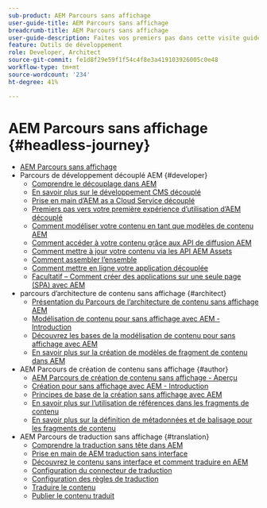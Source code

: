 ```yaml
---
sub-product: AEM Parcours sans affichage
user-guide-title: AEM Parcours sans affichage
breadcrumb-title: AEM Parcours sans affichage
user-guide-description: Faites vos premiers pas dans cette visite guidée pour découvrir les fonctionnalités découplées puissantes et flexibles d’AEM, leurs capacités et comment les exploiter dans votre projet.
feature: Outils de développement
role: Developer, Architect
source-git-commit: fe1d8f29e59f1f54c4f8e3a419103926005c0e48
workflow-type: tm+mt
source-wordcount: '234'
ht-degree: 41%

---
```



# AEM Parcours sans affichage {#headless-journey}

+ [AEM Parcours sans affichage](/help/journey-headless/home.md)
+ Parcours de développement découplé AEM {#developer}
   + [Comprendre le découplage dans AEM](developer/overview.md)
   + [En savoir plus sur le développement CMS découplé](developer/learn-about.md)
   + [Prise en main d’AEM as a Cloud Service découplé](developer/getting-started.md)
   + [Premiers pas vers votre première expérience d’utilisation d’AEM découplé](developer/path-to-first-experience.md)
   + [Comment modéliser votre contenu en tant que modèles de contenu AEM](developer/model-your-content.md)
   + [Comment accéder à votre contenu grâce aux API de diffusion AEM](developer/access-your-content.md)
   + [Comment mettre à jour votre contenu via les API AEM Assets](developer/update-your-content.md)
   + [Comment assembler l’ensemble](developer/put-it-all-together.md)
   + [Comment mettre en ligne votre application découplée](developer/go-live.md)
   + [Facultatif – Comment créer des applications sur une seule page (SPA) avec AEM](developer/create-spa.md)
+ parcours d’architecture de contenu sans affichage {#architect}
   + [Présentation du Parcours de l’architecture de contenu sans affichage AEM](architect/overview.md)
   + [Modélisation de contenu pour sans affichage avec AEM - Introduction](architect/introduction.md)
   + [Découvrez les bases de la modélisation de contenu pour sans affichage avec AEM](architect/basics.md)
   + [En savoir plus sur la création de modèles de fragment de contenu dans AEM](architect/model-structure.md)
+ AEM Parcours de création de contenu sans affichage {#author}
   + [AEM Parcours de création de contenu sans affichage - Aperçu](author/overview.md)
   + [Création pour sans affichage avec AEM - Introduction](author/introduction.md)
   + [Principes de base de la création sans affichage avec AEM](author/basics.md)
   + [En savoir plus sur l’utilisation de références dans les fragments de contenu](author/references.md)
   + [En savoir plus sur la définition de métadonnées et de balisage pour les fragments de contenu](author/metadata-tagging.md)
+ AEM Parcours de traduction sans affichage {#translation}
   + [Comprendre la traduction sans tête dans AEM](translation/overview.md)
   + [Prise en main de AEM traduction sans interface](translation/getting-started.md)
   + [Découvrez le contenu sans interface et comment traduire en AEM](translation/learn-about.md)
   + [Configuration du connecteur de traduction](translation/configure-connector.md)
   + [Configuration des règles de traduction](translation/translation-rules.md)
   + [Traduire le contenu](translation/translate-content.md)
   + [Publier le contenu traduit](translation/publish-content.md)

